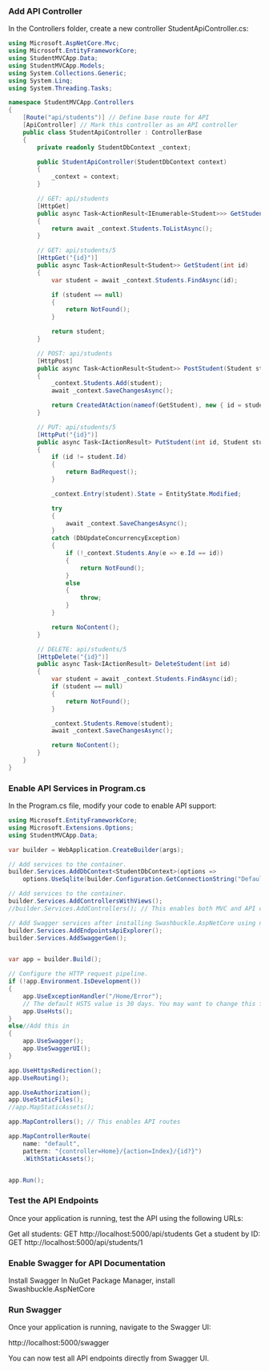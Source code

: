 ### Add API Controller
In the Controllers folder, create a new controller StudentApiController.cs:
```csharp
using Microsoft.AspNetCore.Mvc;
using Microsoft.EntityFrameworkCore;
using StudentMVCApp.Data;
using StudentMVCApp.Models;
using System.Collections.Generic;
using System.Linq;
using System.Threading.Tasks;

namespace StudentMVCApp.Controllers
{
    [Route("api/students")] // Define base route for API
    [ApiController] // Mark this controller as an API controller
    public class StudentApiController : ControllerBase
    {
        private readonly StudentDbContext _context;

        public StudentApiController(StudentDbContext context)
        {
            _context = context;
        }

        // GET: api/students
        [HttpGet]
        public async Task<ActionResult<IEnumerable<Student>>> GetStudents()
        {
            return await _context.Students.ToListAsync();
        }

        // GET: api/students/5
        [HttpGet("{id}")]
        public async Task<ActionResult<Student>> GetStudent(int id)
        {
            var student = await _context.Students.FindAsync(id);

            if (student == null)
            {
                return NotFound();
            }

            return student;
        }

        // POST: api/students
        [HttpPost]
        public async Task<ActionResult<Student>> PostStudent(Student student)
        {
            _context.Students.Add(student);
            await _context.SaveChangesAsync();

            return CreatedAtAction(nameof(GetStudent), new { id = student.Id }, student);
        }

        // PUT: api/students/5
        [HttpPut("{id}")]
        public async Task<IActionResult> PutStudent(int id, Student student)
        {
            if (id != student.Id)
            {
                return BadRequest();
            }

            _context.Entry(student).State = EntityState.Modified;

            try
            {
                await _context.SaveChangesAsync();
            }
            catch (DbUpdateConcurrencyException)
            {
                if (!_context.Students.Any(e => e.Id == id))
                {
                    return NotFound();
                }
                else
                {
                    throw;
                }
            }

            return NoContent();
        }

        // DELETE: api/students/5
        [HttpDelete("{id}")]
        public async Task<IActionResult> DeleteStudent(int id)
        {
            var student = await _context.Students.FindAsync(id);
            if (student == null)
            {
                return NotFound();
            }

            _context.Students.Remove(student);
            await _context.SaveChangesAsync();

            return NoContent();
        }
    }
}

```

### Enable API Services in Program.cs
In the Program.cs file, modify your code to enable API support:
```csharp
using Microsoft.EntityFrameworkCore;
using Microsoft.Extensions.Options;
using StudentMVCApp.Data;

var builder = WebApplication.CreateBuilder(args);

// Add services to the container.
builder.Services.AddDbContext<StudentDbContext>(options =>
    options.UseSqlite(builder.Configuration.GetConnectionString("DefaultConnection")));

// Add services to the container.
builder.Services.AddControllersWithViews();
//builder.Services.AddControllers(); // This enables both MVC and API controllers

// Add Swagger services after installing Swashbuckle.AspNetCore using nuget package manager
builder.Services.AddEndpointsApiExplorer();
builder.Services.AddSwaggerGen();


var app = builder.Build();

// Configure the HTTP request pipeline.
if (!app.Environment.IsDevelopment())
{
    app.UseExceptionHandler("/Home/Error");
    // The default HSTS value is 30 days. You may want to change this for production scenarios, see https://aka.ms/aspnetcore-hsts.
    app.UseHsts();
}
else//Add this in
{
    app.UseSwagger();
    app.UseSwaggerUI();
}

app.UseHttpsRedirection();
app.UseRouting();

app.UseAuthorization();
app.UseStaticFiles();
//app.MapStaticAssets();

app.MapControllers(); // This enables API routes

app.MapControllerRoute(
    name: "default",
    pattern: "{controller=Home}/{action=Index}/{id?}")
    .WithStaticAssets();


app.Run();

```

### Test the API Endpoints
Once your application is running, test the API using the following URLs:

Get all students: GET http://localhost:5000/api/students
Get a student by ID: GET http://localhost:5000/api/students/1

### Enable Swagger for API Documentation
Install Swagger
In NuGet Package Manager, install Swashbuckle.AspNetCore

### Run Swagger
Once your application is running, navigate to the Swagger UI:

http://localhost:5000/swagger

You can now test all API endpoints directly from Swagger UI.
